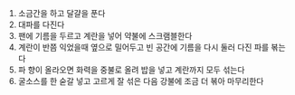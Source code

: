 1. 소금간을 하고 달걀을 푼다
2. 대파를 다진다
3. 팬에 기름을 두르고 계란을 넣어 약불에 스크램블한다
4. 계란이 반쯤 익었을때 옆으로 밀어두고 빈 공간에 기름을 다시 둘러 다진 파를 볶는다
5. 파 향이 올라오면 화력을 중불로 올려 밥을 넣고 계란까지 모두 섞는다
6. 굴소스를 한 숟갈 넣고 고르게 잘 섞은 다음 강불에 조금 더 볶아 마무리한다